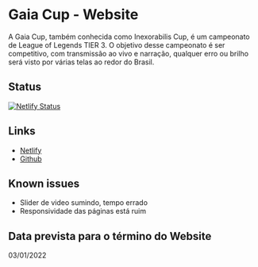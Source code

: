 # Gaia Cup - Website

A Gaia Cup, também conhecida como Inexorabilis Cup, é um campeonato de League of Legends TIER 3. O objetivo desse campeonato é ser competitivo, com transmissão ao vivo e narração, qualquer erro ou brilho será visto por várias telas ao redor do Brasil.

## Status
[![Netlify Status](https://api.netlify.com/api/v1/badges/dde9a5ea-7906-4fd2-876c-fbc99767ec59/deploy-status)](https://app.netlify.com/sites/gaiacup/deploys)

## Links
- [Netlify](https://gaiacup.netlify.app)
- [Github](https://github.com/MonoDryad/GaiaCup-SA)

## Known issues
- Slider de video sumindo, tempo errado
- Responsividade das páginas está ruim

## Data prevista para o término do Website

03/01/2022
